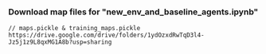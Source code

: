 ### Download map files for "new_env_and_baseline_agents.ipynb"

```
// maps.pickle & training_maps.pickle
https://drive.google.com/drive/folders/1ydOzxdRwTqD3l4-Jz5j1z9L8qxMG1A8b?usp=sharing
```
